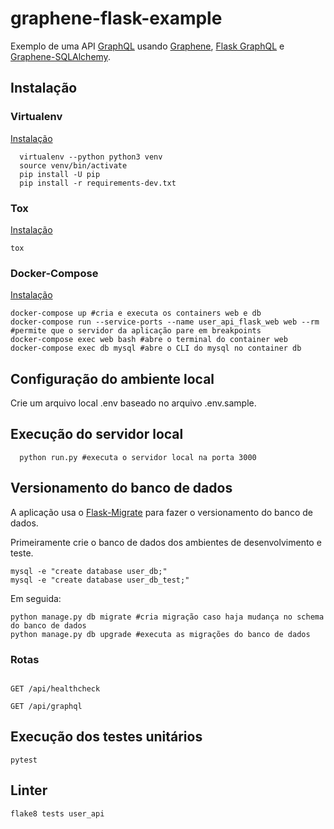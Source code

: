 # graphene-flask-example

Exemplo de uma API [GraphQL](http://graphql.org/) usando [Graphene](http://docs.graphene-python.org/en/latest/quickstart/), [Flask GraphQL](https://github.com/graphql-python/flask-graphql) e [Graphene-SQLAlchemy](http://docs.graphene-python.org/projects/sqlalchemy/en/latest/).

## Instalação

### Virtualenv

[Instalação](https://virtualenv.pypa.io/en/stable/installation/)

```
  virtualenv --python python3 venv
  source venv/bin/activate
  pip install -U pip
  pip install -r requirements-dev.txt
```

### Tox

[Instalação](https://tox.readthedocs.io/en/latest/)

```
tox
```

### Docker-Compose

[Instalação](https://docs.docker.com/compose/install/)

```
docker-compose up #cria e executa os containers web e db
docker-compose run --service-ports --name user_api_flask_web web --rm #permite que o servidor da aplicação pare em breakpoints
docker-compose exec web bash #abre o terminal do container web
docker-compose exec db mysql #abre o CLI do mysql no container db
```

## Configuração do ambiente local

Crie um arquivo local .env baseado no arquivo .env.sample.

## Execução do servidor local

```
  python run.py #executa o servidor local na porta 3000
```

## Versionamento do banco de dados

A aplicação usa o [Flask-Migrate](https://github.com/miguelgrinberg/Flask-Migrate) para fazer o versionamento do banco de dados.

Primeiramente crie o banco de dados dos ambientes de desenvolvimento e teste.

```
mysql -e "create database user_db;"
mysql -e "create database user_db_test;"
```

Em seguida:

```
python manage.py db migrate #cria migração caso haja mudança no schema do banco de dados
python manage.py db upgrade #executa as migrações do banco de dados
```

### Rotas

```

GET /api/healthcheck

GET /api/graphql

```

## Execução dos testes unitários

```
pytest
```

## Linter

```
flake8 tests user_api
```
